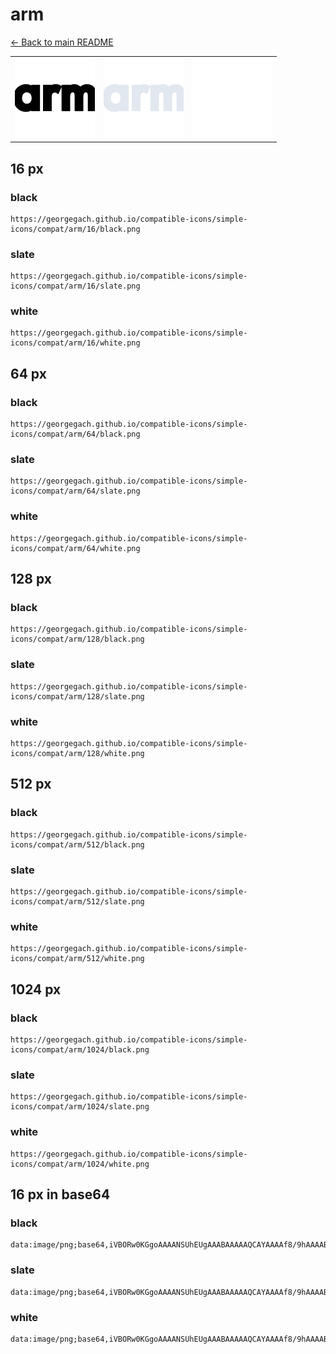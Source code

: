 # arm

[← Back to main README](../../README.md)

<table><tr>
  <td><img src="./128/black.png" width="128" alt="arm black icon" /></td>
  <td><img src="./128/slate.png" width="128" alt="arm slate icon" /></td>
  <td><img src="./128/white.png" width="128" alt="arm white icon" /></td>
</tr></table>

## 16 px

### black
```
https://georgegach.github.io/compatible-icons/simple-icons/compat/arm/16/black.png
```

### slate
```
https://georgegach.github.io/compatible-icons/simple-icons/compat/arm/16/slate.png
```

### white
```
https://georgegach.github.io/compatible-icons/simple-icons/compat/arm/16/white.png
```

## 64 px

### black
```
https://georgegach.github.io/compatible-icons/simple-icons/compat/arm/64/black.png
```

### slate
```
https://georgegach.github.io/compatible-icons/simple-icons/compat/arm/64/slate.png
```

### white
```
https://georgegach.github.io/compatible-icons/simple-icons/compat/arm/64/white.png
```

## 128 px

### black
```
https://georgegach.github.io/compatible-icons/simple-icons/compat/arm/128/black.png
```

### slate
```
https://georgegach.github.io/compatible-icons/simple-icons/compat/arm/128/slate.png
```

### white
```
https://georgegach.github.io/compatible-icons/simple-icons/compat/arm/128/white.png
```

## 512 px

### black
```
https://georgegach.github.io/compatible-icons/simple-icons/compat/arm/512/black.png
```

### slate
```
https://georgegach.github.io/compatible-icons/simple-icons/compat/arm/512/slate.png
```

### white
```
https://georgegach.github.io/compatible-icons/simple-icons/compat/arm/512/white.png
```

## 1024 px

### black
```
https://georgegach.github.io/compatible-icons/simple-icons/compat/arm/1024/black.png
```

### slate
```
https://georgegach.github.io/compatible-icons/simple-icons/compat/arm/1024/slate.png
```

### white
```
https://georgegach.github.io/compatible-icons/simple-icons/compat/arm/1024/white.png
```

## 16 px in base64

### black
```
data:image/png;base64,iVBORw0KGgoAAAANSUhEUgAAABAAAAAQCAYAAAAf8/9hAAAABmJLR0QA/wD/AP+gvaeTAAAAvklEQVQ4je3QsUrCARDH8Y9/HVxaHFwcEsegR8ipehUfRAjcpc2hh2iRVom2Fg0KIjVI0UEwESPToXMRQqTV73Rwv/v97o4D/yaFY9SRxweOcIUqZkjQRxFpDNDFGW7gGRO8YYkeKlhhGqaP0RtigXmYjhMU0EQpzEQq1HCKzxi+xAhPaCC3EYrE7zhrwwDjqH9ieIWv2C6V4B0XeMXJlsFOMjjHtd8ntpBFG7fohO4O5bj9BQ/Ru98n7MAfrAEIGDD4F+NsXwAAAABJRU5ErkJggg==
```

### slate
```
data:image/png;base64,iVBORw0KGgoAAAANSUhEUgAAABAAAAAQCAYAAAAf8/9hAAAABmJLR0QA/wD/AP+gvaeTAAABAUlEQVQ4je3RO0pDARSE4X9OuIWFDyyCRHxgKWQJdurGRMHewsbCyhXYiGAj6AaMECFgfOWagAGjgiRnrMRWSJuvm3JmYGJsaj2/rRQRB8hVWy+Sp2X2LO3Y/jAE9oPEKoqKcMfJvcSGpWO1y34TU7XpR2jJ9pOTXQWHgkGiQcilTd1WD5gDMsI9m6nALEqcLS/MrmW6CSBlAIzwfpGq2x6Ay0rktsJd8G2mj4D5AMg0gEMeYuuvYXZqtZneb8gYdgFH6FtReQcUiMcIbbXLfstoXSFFxL9HjMpwtIl1KfRqfEJynfKN0GmhogFgcy7U9GfxJXPHyBeSG5KuxjxxAuAHR3OEmfMRrvUAAAAASUVORK5CYII=
```

### white
```
data:image/png;base64,iVBORw0KGgoAAAANSUhEUgAAABAAAAAQCAYAAAAf8/9hAAAABmJLR0QA/wD/AP+gvaeTAAAAy0lEQVQ4je3QPyvFcRTH8df3x2CxGCwGMioPgQlPxQNRyi6bwYOwyCrZLKirhKvuvbmDunQjfAy+SkqS1Xs5p/P5nD8d/vkzJck0NjGJDsaxjjU8oEEbMxhBF1dYwI4krSR3SS6TvCS5TrKadwZJOkmOq9ZL8phkmKSdpN9gCnuYRate1tS4gXnco4cV3OIM25j4MELwjPKp1i2l9Gv+WpuDJwxQGtxgGReY+zLgR0axhK36xAOM4QS7OK2+fSxiiHMcVe3wN8v++YY308RjyMvwUKgAAAAASUVORK5CYII=
```


